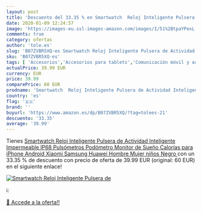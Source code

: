 ```yaml
---
layout: post
title: 'Descuento del 33.35 % en Smartwatch  Reloj Inteligente Pulsera de'
date: 2020-01-09 12:24:57
image: 'https://images-eu.ssl-images-amazon.com/images/I/51%2BtpaYPexL._SL400_.jpg'
comments: true
category: ofertas
author: 'tole.es'
slug: 'B07ZVBR5XQ-es Smartwatch Reloj Inteligente Pulsera de Actividad...'
sku: 'B07ZVBR5XQ-es'
tags: [ 'Accesorios','Accesorios para tablets','Comunicación móvil y accesorios','Electrónica','Informática','Móviles','Móviles y smartphones libres','Soportes para tablets','android', ]
actualPrice: 39.99 EUR
currency: EUR
price: 39.99
comparePrice: 60 EUR
prodname: 'Smartwatch  Reloj Inteligente Pulsera de Actividad Inteligente Impermeable IP68 Pulsómetros Podómetro Monitor de Sueño Calorías  para iPhone Android Xiaomi Samsung Huawei Hombre Mujer niños  Negro '
country: 'es'
flag: '🇪🇸'
brand: ''
buyurl: 'https://www.amazon.es/dp/B07ZVBR5XQ/?tag=tolees-21'
descuento: '33.35'
average: '39.99'
---
```


Tienes [Smartwatch  Reloj Inteligente Pulsera de Actividad Inteligente Impermeable IP68 Pulsómetros Podómetro Monitor de Sueño Calorías  para iPhone Android Xiaomi Samsung Huawei Hombre Mujer niños  Negro ](https://www.amazon.es/dp/B07ZVBR5XQ/?tag=tolees-21) con un 33.35 % de descuento con precio de oferta de 39.99 EUR (original: 60 EUR) en el siguiente enlace!

[![Smartwatch  Reloj Inteligente Pulsera de](https://images-eu.ssl-images-amazon.com/images/I/51%2BtpaYPexL._SL400_.jpg)](https://www.amazon.es/dp/B07ZVBR5XQ/?tag=tolees-21)

ℹ️:


[🛒 Accede a la oferta!!](https://www.amazon.es/dp/B07ZVBR5XQ/?tag=tolees-21)
